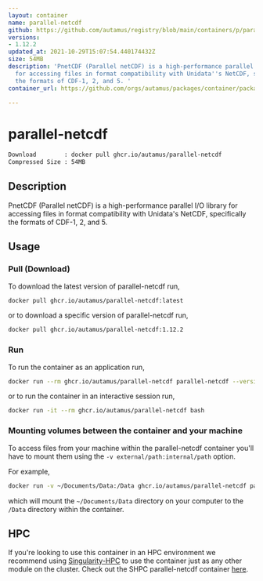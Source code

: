 ```yaml
---
layout: container
name: parallel-netcdf
github: https://github.com/autamus/registry/blob/main/containers/p/parallel-netcdf/spack.yaml
versions:
- 1.12.2
updated_at: 2021-10-29T15:07:54.440174432Z
size: 54MB
description: 'PnetCDF (Parallel netCDF) is a high-performance parallel I/O library
  for accessing files in format compatibility with Unidata''s NetCDF, specifically
  the formats of CDF-1, 2, and 5. '
container_url: https://github.com/orgs/autamus/packages/container/package/parallel-netcdf

---
```

# parallel-netcdf
```bash 
Download        : docker pull ghcr.io/autamus/parallel-netcdf
Compressed Size : 54MB
```

## Description
PnetCDF (Parallel netCDF) is a high-performance parallel I/O library for accessing files in format compatibility with Unidata's NetCDF, specifically the formats of CDF-1, 2, and 5. 

## Usage
### Pull (Download)
To download the latest version of parallel-netcdf run,

```bash
docker pull ghcr.io/autamus/parallel-netcdf:latest
```

or to download a specific version of parallel-netcdf run,

```bash
docker pull ghcr.io/autamus/parallel-netcdf:1.12.2
```
### Run
To run the container as an application run,
```bash
docker run --rm ghcr.io/autamus/parallel-netcdf parallel-netcdf --version
```

or to run the container in an interactive session run,
```bash
docker run -it --rm ghcr.io/autamus/parallel-netcdf bash
```

### Mounting volumes between the container and your machine
To access files from your machine within the parallel-netcdf container you'll have to mount them using the `-v external/path:internal/path` option.

For example,
```bash
docker run -v ~/Documents/Data:/Data ghcr.io/autamus/parallel-netcdf parallel-netcdf /Data/myData.csv
```
which will mount the `~/Documents/Data` directory on your computer to the `/Data` directory within the container.

## HPC
If you're looking to use this container in an HPC environment we recommend using [Singularity-HPC](https://singularity-hpc.readthedocs.io) to use the container just as any other module on the cluster. Check out the SHPC parallel-netcdf container [here](https://singularityhub.github.io/singularity-hpc/r/ghcr.io-autamus-parallel-netcdf/).